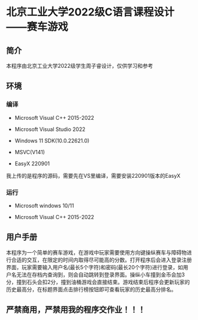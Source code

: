# 北京工业大学2022级C语言课程设计——赛车游戏
## 简介
本程序由北京工业大学2022级学生周子睿设计，仅供学习和参考
## 环境
### 编译

- Microsoft Visual C++ 2015-2022

- Microsoft Visual Studio 2022

- Windows 11 SDK(10.0.22621.0)

- MSVC(V141)

- EasyX 220901

我上传的是程序的源码，需要先在VS里编译，需要安装220901版本的EasyX
### 运行
- Microsoft windows 10/11

- Microsoft Visual C++ 2015-2022

## 用户手册
本程序为一个简单的赛车游戏，在游戏中玩家需要使用方向键操纵赛车与障碍物进行合适的交互，在限定的时间内取得尽可能高的分数。打开程序后会进入登录注册界面，玩家需要输入用户名(最长5个字符)和密码(最长20个字符)进行登录，如用户名无法在存档内查询到，则会自动跳转到登录界面。操纵小车撞到金币会加3分，撞到石头会扣2分，撞到油桶游戏会直接结束。游戏结束后程序会更新玩家的历史最高分，在标题界面点击排行榜按钮即可查看玩家的历史最高分排名。
## 严禁商用，严禁用我的程序交作业！！！
